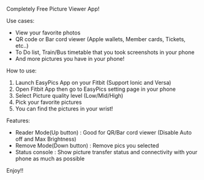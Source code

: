 Completely Free Picture Viewer App!

Use cases:
- View your favorite photos
- QR code or Bar cord viewer (Apple wallets, Member cards, Tickets, etc..)
- To Do list, Train/Bus timetable that you took screenshots in your phone
- And more pictures you have in your phone!

How to use:
1. Launch EasyPics App on your Fitbit (Support Ionic and Versa)
2. Open Fitbit App then go to EasyPics setting page in your phone
3. Select Picture quality level (Low/Mid/High)
4. Pick your favorite pictures
5. You can find the pictures in your wrist!

Features:
- Reader Mode(Up button) : Good for QR/Bar cord viewer (Disable Auto off and Max Brightness)
- Remove Mode(Down button) : Remove pics you selected
- Status console : Show picture transfer status and connectivity with your phone as much as possible

Enjoy!!
